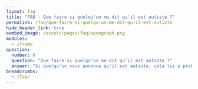 ```yaml
---
layout: faq
title: "FAQ - Que faire si quelqu'un me dit qu'il est autiste ?"
permalink: /faq/que-faire-si-quelqu-un-me-dit-qu-il-est-autiste
hide_header_link: true
oembed_image: /assets/pages/faq/opengraph.png
modules:
  - iframe
question: 
  number: 6
  question: "Que faire si quelqu'un me dit qu'il est autiste ?"
  answer: "Si quelqu'un vous annonce qu'il est autiste, cela lui a probablement demandé beaucoup de courage et c'est certainement une décision qu'il n'a pas pris à la légère. La personne vous l'a certainement dit afin que vous puissiez mieux la comprendre. La personne est la même que celle que vous avez toujours connu mais maintenant vous pouvez comprendre pourquoi elle agit de telle ou telle façon. La personne avec autisme peut également se sentir plus détendue avec vous puisqu'elle n'a plus à cacher ses difficultés. Si quelqu'un vous dit qu'il est autiste, laissez la parler et écoutez ce qu'elle a à dire. Si vous êtes à l'aise, vous pouvez poser des questions. Essayez de ne pas dire « je suis désolé », « tu sembles normal » ou encore « mais tu ne sembles pas autiste ». Rappelez-vous que chaque personne autiste est différente. Ne comparez pas aux autres personnes autistes que vous connaissez. "
breadcrumbs:
  - /faq/
---
```


